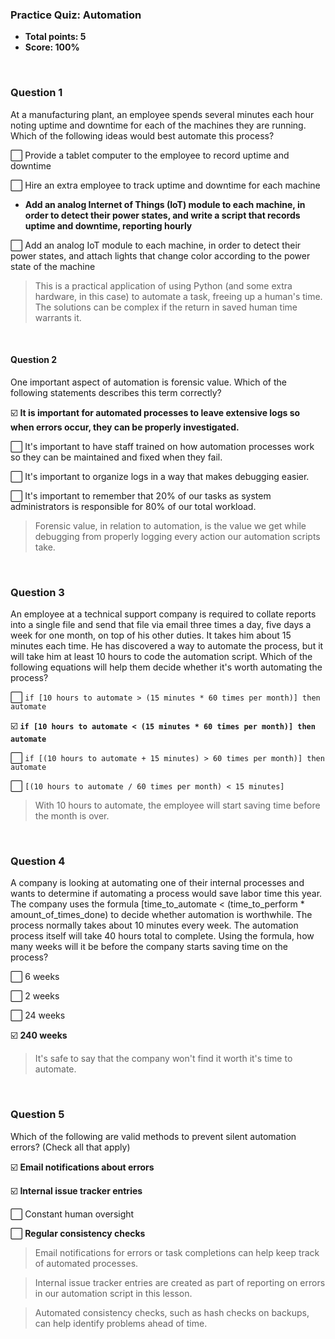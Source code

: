 ### Practice Quiz: Automation
* **Total points: 5**
* **Score: 100%**

<br>

### Question 1

At a manufacturing plant, an employee spends several minutes each hour noting uptime and downtime for each of the machines they are running. Which of the following ideas would best automate this process?

⬜ Provide a tablet computer to the employee to record uptime and downtime

⬜ Hire an extra employee to track uptime and downtime for each machine

* **Add an analog Internet of Things (IoT) module to each machine, in order to detect their power states, and write a script that records uptime and downtime, reporting hourly**

⬜ Add an analog IoT module to each machine, in order to detect their power states, and attach lights that change color according to the power state of the machine

> This is a practical application of using Python (and some extra hardware, in this case) to automate a task, freeing up a human's time. The solutions can be complex if the return in saved human time warrants it.

<br>

#### Question 2

One important aspect of automation is forensic value. Which of the following statements describes this term correctly?

☑️ **It is important for automated processes to leave extensive logs so when errors occur, they can be properly investigated.**

⬜ It's important to have staff trained on how automation processes work so they can be maintained and fixed when they fail.

⬜ It's important to organize logs in a way that makes debugging easier.

⬜ It's important to remember that 20% of our tasks as system administrators is responsible for 80% of our total workload.

> Forensic value, in relation to automation, is the value we get while debugging from properly logging every action our automation scripts take.

<br>

### Question 3

An employee at a technical support company is required to collate reports into a single file and send that file via email three times a day, five days a week for one month, on top of his other duties. It takes him about 15 minutes each time. He has discovered a way to automate the process, but it will take him at least 10 hours to code the automation script. Which of the following equations will help them decide whether it's worth automating the process?

⬜ `if [10 hours to automate > (15 minutes * 60 times per month)] then automate`

☑️ **`if [10 hours to automate < (15 minutes * 60 times per month)] then automate`**

⬜ `if [(10 hours to automate + 15 minutes) > 60 times per month)] then automate`

⬜ `[(10 hours to automate / 60 times per month) < 15 minutes]`

> With 10 hours to automate, the employee will start saving time before the month is over.

<br>

### Question 4

A company is looking at automating one of their internal processes and wants to determine if automating a process would save labor time this year. The company uses the formula [time_to_automate < (time_to_perform * amount_of_times_done) to decide whether automation is worthwhile. The process normally takes about 10 minutes every week. The automation process itself will take 40 hours total to complete. Using the formula, how many weeks will it be before the company starts saving time on the process?

⬜ 6 weeks

⬜ 2 weeks

⬜ 24 weeks

☑️ **240 weeks**

> It's safe to say that the company won't find it worth it's time to automate.

<br>

### Question 5

Which of the following are valid methods to prevent silent automation errors? (Check all that apply)

☑️ **Email notifications about errors**

☑️ **Internal issue tracker entries**

⬜ Constant human oversight

⬜ **Regular consistency checks**

> Email notifications for errors or task completions can help keep track of automated processes.

> Internal issue tracker entries are created as part of reporting on errors in our automation script in this lesson.

> Automated consistency checks, such as hash checks on backups, can help identify problems ahead of time.

